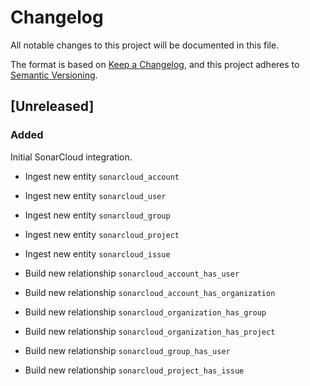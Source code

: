 # Changelog

All notable changes to this project will be documented in this file.

The format is based on [Keep a Changelog](https://keepachangelog.com/en/1.0.0/),
and this project adheres to
[Semantic Versioning](https://semver.org/spec/v2.0.0.html).

## [Unreleased]

### Added

Initial SonarCloud integration.

- Ingest new entity `sonarcloud_account`
- Ingest new entity `sonarcloud_user`
- Ingest new entity `sonarcloud_group`
- Ingest new entity `sonarcloud_project`
- Ingest new entity `sonarcloud_issue`

- Build new relationship `sonarcloud_account_has_user`
- Build new relationship `sonarcloud_account_has_organization`
- Build new relationship `sonarcloud_organization_has_group`
- Build new relationship `sonarcloud_organization_has_project`
- Build new relationship `sonarcloud_group_has_user`
- Build new relationship `sonarcloud_project_has_issue`
